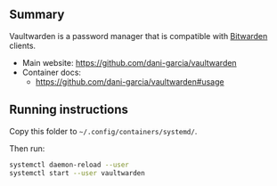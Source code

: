 ## Summary

Vaultwarden is a password manager that is compatible with [Bitwarden](https://bitwarden.com/) clients.

* Main website: https://github.com/dani-garcia/vaultwarden
* Container docs:
  * https://github.com/dani-garcia/vaultwarden#usage

## Running instructions

Copy this folder to `~/.config/containers/systemd/`.

Then run:

```bash
systemctl daemon-reload --user
systemctl start --user vaultwarden
```
